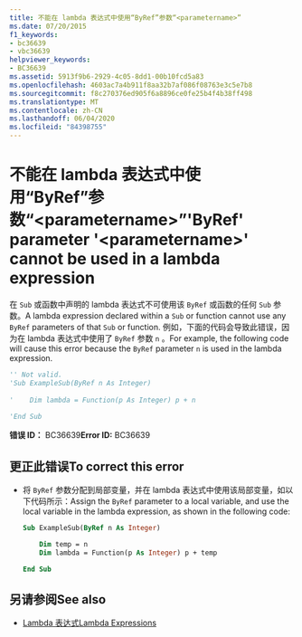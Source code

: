 ```yaml
---
title: 不能在 lambda 表达式中使用“ByRef”参数“<parametername>”
ms.date: 07/20/2015
f1_keywords:
- bc36639
- vbc36639
helpviewer_keywords:
- BC36639
ms.assetid: 5913f9b6-2929-4c05-8dd1-00b10fcd5a83
ms.openlocfilehash: 4603ac7a4b911f8aa32b7af086f08763e3c5e7b8
ms.sourcegitcommit: f8c270376ed905f6a8896ce0fe25b4f4b38ff498
ms.translationtype: MT
ms.contentlocale: zh-CN
ms.lasthandoff: 06/04/2020
ms.locfileid: "84398755"
---
```

# <a name="byref-parameter-parametername-cannot-be-used-in-a-lambda-expression"></a><span data-ttu-id="0ecc0-102">不能在 lambda 表达式中使用“ByRef”参数“\<parametername>”</span><span class="sxs-lookup"><span data-stu-id="0ecc0-102">'ByRef' parameter '\<parametername>' cannot be used in a lambda expression</span></span>
<span data-ttu-id="0ecc0-103">在 `Sub` 或函数中声明的 lambda 表达式不可使用该 `ByRef` 或函数的任何 `Sub` 参数。</span><span class="sxs-lookup"><span data-stu-id="0ecc0-103">A lambda expression declared within a `Sub` or function cannot use any `ByRef` parameters of that `Sub` or function.</span></span> <span data-ttu-id="0ecc0-104">例如，下面的代码会导致此错误，因为在 lambda 表达式中使用了 `ByRef` 参数 `n` 。</span><span class="sxs-lookup"><span data-stu-id="0ecc0-104">For example, the following code will cause this error because the `ByRef` parameter `n` is used in the lambda expression.</span></span>  
  
```vb  
'' Not valid.
'Sub ExampleSub(ByRef n As Integer)  
  
'    Dim lambda = Function(p As Integer) p + n  
  
'End Sub  
```  
  
 <span data-ttu-id="0ecc0-105">**错误 ID：** BC36639</span><span class="sxs-lookup"><span data-stu-id="0ecc0-105">**Error ID:** BC36639</span></span>  
  
## <a name="to-correct-this-error"></a><span data-ttu-id="0ecc0-106">更正此错误</span><span class="sxs-lookup"><span data-stu-id="0ecc0-106">To correct this error</span></span>  
  
- <span data-ttu-id="0ecc0-107">将 `ByRef` 参数分配到局部变量，并在 lambda 表达式中使用该局部变量，如以下代码所示：</span><span class="sxs-lookup"><span data-stu-id="0ecc0-107">Assign the `ByRef` parameter to a local variable, and use the local variable in the lambda expression, as shown in the following code:</span></span>  
  
    ```vb  
    Sub ExampleSub(ByRef n As Integer)  
  
        Dim temp = n  
        Dim lambda = Function(p As Integer) p + temp  
  
    End Sub  
    ```  
  
## <a name="see-also"></a><span data-ttu-id="0ecc0-108">另请参阅</span><span class="sxs-lookup"><span data-stu-id="0ecc0-108">See also</span></span>

- [<span data-ttu-id="0ecc0-109">Lambda 表达式</span><span class="sxs-lookup"><span data-stu-id="0ecc0-109">Lambda Expressions</span></span>](../programming-guide/language-features/procedures/lambda-expressions.md)
